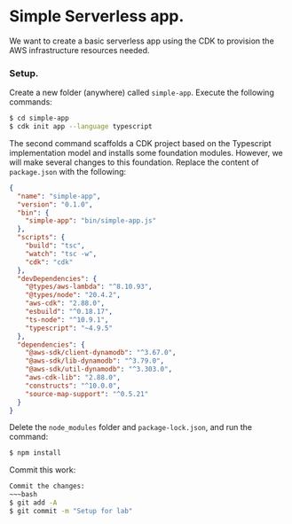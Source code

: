 # Simple Serverless app.

We want to create a basic serverless app using the CDK to provision the AWS infrastructure resources needed.

### Setup.

Create a new folder (anywhere) called `simple-app`. Execute the following commands:
~~~bash
$ cd simple-app
$ cdk init app --language typescript
~~~
The second command scaffolds a CDK project based on the Typescript implementation model and installs some foundation modules. However, we will make several changes to this foundation. Replace the content of `package.json` with the following:
~~~json
{
  "name": "simple-app",
  "version": "0.1.0",
  "bin": {
    "simple-app": "bin/simple-app.js"
  },
  "scripts": {
    "build": "tsc",
    "watch": "tsc -w",
    "cdk": "cdk"
  },
  "devDependencies": {
    "@types/aws-lambda": "^8.10.93",
    "@types/node": "20.4.2",
    "aws-cdk": "2.88.0",
    "esbuild": "^0.18.17",
    "ts-node": "^10.9.1",
    "typescript": "~4.9.5"
  },
  "dependencies": {
    "@aws-sdk/client-dynamodb": "^3.67.0",
    "@aws-sdk/lib-dynamodb": "^3.79.0",
    "@aws-sdk/util-dynamodb": "^3.303.0",
    "aws-cdk-lib": "2.88.0",
    "constructs": "^10.0.0",
    "source-map-support": "^0.5.21"
  }
}
~~~
Delete the `node_modules` folder and `package-lock.json`, and run the command:
~~~bash
$ npm install
~~~ 
Commit this work:
~~~bash
Commit the changes:
~~~bash
$ git add -A
$ git commit -m "Setup for lab"
~~~
